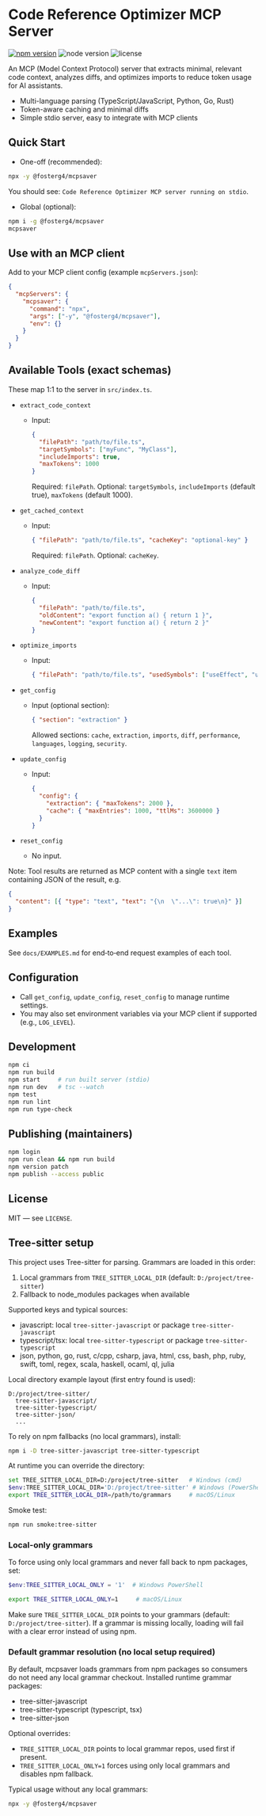 # Code Reference Optimizer MCP Server

[![npm version](https://img.shields.io/npm/v/%40fosterg4%2Fmcpsaver.svg)](https://www.npmjs.com/package/@fosterg4/mcpsaver)
![node version](https://img.shields.io/badge/node-%3E%3D18-brightgreen)
![license](https://img.shields.io/badge/license-MIT-blue)

An MCP (Model Context Protocol) server that extracts minimal, relevant code context, analyzes diffs, and optimizes imports to reduce token usage for AI assistants.

- Multi-language parsing (TypeScript/JavaScript, Python, Go, Rust)
- Token-aware caching and minimal diffs
- Simple stdio server, easy to integrate with MCP clients

## Quick Start

- One-off (recommended):
```bash
npx -y @fosterg4/mcpsaver
```
You should see: `Code Reference Optimizer MCP server running on stdio`.

- Global (optional):
```bash
npm i -g @fosterg4/mcpsaver
mcpsaver
```

## Use with an MCP client

Add to your MCP client config (example `mcpServers.json`):
```json
{
  "mcpServers": {
    "mcpsaver": {
      "command": "npx",
      "args": ["-y", "@fosterg4/mcpsaver"],
      "env": {}
    }
  }
}
```

## Available Tools (exact schemas)

These map 1:1 to the server in `src/index.ts`.

- `extract_code_context`
  - Input:
    ```json
    {
      "filePath": "path/to/file.ts",
      "targetSymbols": ["myFunc", "MyClass"],
      "includeImports": true,
      "maxTokens": 1000
    }
    ```
    Required: `filePath`. Optional: `targetSymbols`, `includeImports` (default true), `maxTokens` (default 1000).

- `get_cached_context`
  - Input:
    ```json
    { "filePath": "path/to/file.ts", "cacheKey": "optional-key" }
    ```
    Required: `filePath`. Optional: `cacheKey`.

- `analyze_code_diff`
  - Input:
    ```json
    {
      "filePath": "path/to/file.ts",
      "oldContent": "export function a() { return 1 }",
      "newContent": "export function a() { return 2 }"
    }
    ```

- `optimize_imports`
  - Input:
    ```json
    { "filePath": "path/to/file.ts", "usedSymbols": ["useEffect", "useMemo"] }
    ```

- `get_config`
  - Input (optional section):
    ```json
    { "section": "extraction" }
    ```
    Allowed sections: `cache`, `extraction`, `imports`, `diff`, `performance`, `languages`, `logging`, `security`.

- `update_config`
  - Input:
    ```json
    {
      "config": {
        "extraction": { "maxTokens": 2000 },
        "cache": { "maxEntries": 1000, "ttlMs": 3600000 }
      }
    }
    ```

- `reset_config`
  - No input.

Note: Tool results are returned as MCP content with a single `text` item containing JSON of the result, e.g.
```json
{
  "content": [{ "type": "text", "text": "{\n  \"...\": true\n}" }]
}
```

## Examples

See `docs/EXAMPLES.md` for end‑to‑end request examples of each tool.

## Configuration

- Call `get_config`, `update_config`, `reset_config` to manage runtime settings.
- You may also set environment variables via your MCP client if supported (e.g., `LOG_LEVEL`).

## Development

```bash
npm ci
npm run build
npm start     # run built server (stdio)
npm run dev   # tsc --watch
npm test
npm run lint
npm run type-check
```

## Publishing (maintainers)

```bash
npm login
npm run clean && npm run build
npm version patch
npm publish --access public
```

## License

MIT — see `LICENSE`.
## Tree-sitter setup

This project uses Tree-sitter for parsing. Grammars are loaded in this order:

1) Local grammars from `TREE_SITTER_LOCAL_DIR` (default: `D:/project/tree-sitter`)
2) Fallback to node_modules packages when available

Supported keys and typical sources:
- javascript: local `tree-sitter-javascript` or package `tree-sitter-javascript`
- typescript/tsx: local `tree-sitter-typescript` or package `tree-sitter-typescript`
- json, python, go, rust, c/cpp, csharp, java, html, css, bash, php, ruby, swift, toml, regex, scala, haskell, ocaml, ql, julia

Local directory example layout (first entry found is used):
```
D:/project/tree-sitter/
  tree-sitter-javascript/
  tree-sitter-typescript/
  tree-sitter-json/
  ...
```

To rely on npm fallbacks (no local grammars), install:
```bash
npm i -D tree-sitter-javascript tree-sitter-typescript
```

At runtime you can override the directory:
```bash
set TREE_SITTER_LOCAL_DIR=D:/project/tree-sitter   # Windows (cmd)
$env:TREE_SITTER_LOCAL_DIR='D:/project/tree-sitter' # Windows (PowerShell)
export TREE_SITTER_LOCAL_DIR=/path/to/grammars     # macOS/Linux
```

Smoke test:
```bash
npm run smoke:tree-sitter
```

### Local-only grammars

To force using only local grammars and never fall back to npm packages, set:

```powershell
$env:TREE_SITTER_LOCAL_ONLY = '1'  # Windows PowerShell
```
```bash
export TREE_SITTER_LOCAL_ONLY=1     # macOS/Linux
```

Make sure `TREE_SITTER_LOCAL_DIR` points to your grammars (default: `D:/project/tree-sitter`).
If a grammar is missing locally, loading will fail with a clear error instead of using npm.

### Default grammar resolution (no local setup required)

By default, mcpsaver loads grammars from npm packages so consumers do not need any local grammar checkout.
Installed runtime grammar packages:
- tree-sitter-javascript
- tree-sitter-typescript (typescript, tsx)
- tree-sitter-json

Optional overrides:
- `TREE_SITTER_LOCAL_DIR` points to local grammar repos, used first if present.
- `TREE_SITTER_LOCAL_ONLY=1` forces using only local grammars and disables npm fallback.

Typical usage without any local grammars:
```bash
npx -y @fosterg4/mcpsaver
```
